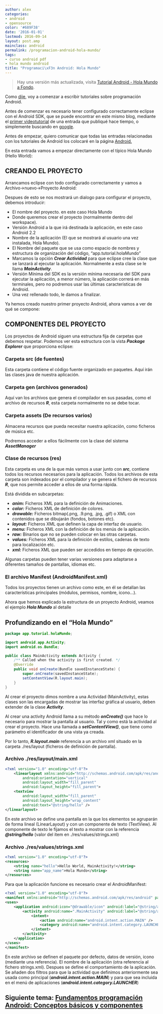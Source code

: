 ```yaml
---
author: alex
categories:
- android
- opensource
color: '#689F38'
date: '2016-01-01'
lastmod: 2016-09-14
layout: post.amp
mainclass: android
permalink: /programacion-android-hola-mundo/
tags:
- curso android pdf
- hola mundo android
title: "Programaci\xF3n Android: Hola Mundo"
---
```


> Hay una versión más actualizada, visita [Tutorial Android - Hola Mundo a Fondo](https://elbauldelprogramador.com/android/tutorial-android-hola-mundo-a-fondo/ "Tutorial Android - Hola Mundo a Fondo").

Como [dije][1], voy a comenzar a escribir tutoriales sobre programación Android.

Antes de comenzar es necesario tener configurado correctamente eclipse con el Android SDK, que se puede encontrar en este mismo blog, mediante el [primer videotutorial][2] de una entrada que publiqué hace tiempo, o simplemente buscando en [google][3].

Antes de empezar, quiero comunicar que todas las entradas relacionadas con los tutoriales de Android los colocaré en la página [Android.][4]

En esta entrada vamos a empezar directamente con el típico Hola Mundo (Hello World):

<!--more--><!--ad-->

## CREANDO EL PROYECTO

Arrancamos eclipse con todo configurado correctamente y vamos a Archivo->nuevo->Proyecto Android:

<figure>
	<amp-img on="tap:lightbox1" role="button" tabindex="0" layout="responsive" title="crear Proyecto Android" alt="crear Proyecto Android"  height="605" width="800" src="https://3.bp.blogspot.com/-yu9kW8WAiD8/Tfjrq_ZBS9I/AAAAAAAAAmU/CX2f8KDBR9A/s800/nuevoProyecto.png"></amp-img>
</figure>

Despues de esto se nos mostrará un dialogo para configurar el proyecto, debemos introducir:

  * El nombre del proyecto. en este caso Hola Mundo
  * Donde queremos crear el proyecto (normalmente dentro del workspace).
  * Versión Android a la que irá destinada la aplicación, en este caso Android 2.2
  * Nombre de la aplicación (El que se mostrará al usuario una vez instalada, Hola Mundo).
  * El Nombre del paquete que se usa como espacio de nombres y estructura de organización del código, &#8220;app.tutorial.holaMundo&#8221;
  * Marcamos la opción ***Crear Actividad*** para que eclipse cree la clase que se lanzará al ejecutar la aplicación. Normalmente a esta clase se le llama ***MainActivity***.
  * Versión Mínima del SDK es la versión mínima necesaria del SDK para ejecutar la aplicación, a menor número, la aplicación correrá en más terminales, pero no podremos usar las últimas caracteristicas de Android.
  * Una vez rellenado todo, le damos a finalizar.

<figure>
	<amp-img on="tap:lightbox1" role="button" tabindex="0" layout="responsive" title="configuracion proyecto Android" alt="configuracion proyecto Android"  height="625" width="782" src="https://4.bp.blogspot.com/-nhOjIrNDwN8/Tfj1iSJ8I7I/AAAAAAAAAmc/J5ME2LrOGRE/s800/ConfigurarPoryecto.png"></amp-img>
</figure>

Ya hemos creado nuestro primer proyecto Android, ahora vamos a ver de qué se compone:

## COMPONENTES DEL PROYECTO

Los proyectos de Android siguen una estructura fija de carpetas que debemos respetar. Podemos ver esta estructura con la vista ***Package Explorer*** que proporciona eclipse:

<figure>
	<amp-img on="tap:lightbox1" role="button" tabindex="0" layout="responsive" title="Estructura proyectos Android" alt="Estructura proyectos Android"  height="507" width="239" src="https://3.bp.blogspot.com/-8mEhB--FnqI/Tfj3eqQKPhI/AAAAAAAAAmk/mf2HiIbzU8c/s800/estructuraCarpetas.png"></amp-img>
</figure>

### Carpeta src (de fuentes)

Esta carpeta contiene el código fuente organizado en paquetes. Aquí irán las clases java de nuestra aplicación.

### Carpeta gen (archivos generados)

Aquí van los archivos que genera el compilador en sus pasadas, como el archivo de recursos ***R***, esta carpeta normalmente no se debe tocar.

### Carpeta assets (De recursos varios)

Almacena recursos que pueda necesitar nuestra aplicación, como ficheros de música etc.

Podremos acceder a ellos fácilmente con la clase del sistema ***AssetManager***

### Clase de recursos (res)

Esta carpeta es una de la que más vamos a usar junto con ***src***, contiene todos los recursos necesarios para la aplicación. Todos los archivos de esta carpeta son indexados por el compilador y se genera el fichero de recursos ***R***, que nos permite acceder a ellos de una forma rápida.

Está dividida en subcarpetas:

  * ***anim:*** Ficheros XML para la definición de Animaciones.
  * ***color:*** Ficheros XML de definición de colores.
  * ***drawable:*** Ficheros bitmap(.png, .9.png, .jpg, .gif) o XML con contenidos que se dibujarán (fondos, botones etc).
  * ***layout:*** Ficheros XML que definen la capa de interfaz de usuario.
  * ***menu:*** Ficheros XML con la definición de los menús de la aplicación.
  * ***raw:*** Binarios que no se pueden colocar en las otras carpetas.
  * ***values:*** Ficheros XML para la definición de estilos, cadenas de texto para localización etc.
  * ***xml:*** Ficheros XML que pueden ser accedidos en tiempo de ejecución.

Algunas carpetas pueden tener varias versiones para adaptarse a diferentes tamaños de pantallas, idiomas etc.

### El archivo Manifest (AndroidManifest.xml)

Todos los proyectos tienen un archivo como este, en él se detallan las características principales (módulos, permisos, nombre, icono&#8230;).

Ahora que hemos explicado la estructura de un proyecto Android, veamos el ejemplo ***Hola Mundo*** al detalle

## Profundizando en el &#8220;Hola Mundo&#8221;

```java
package app.tutorial.holaMundo;

import android.app.Activity;
import android.os.Bundle;

public class MainActivity extends Activity {
    /** Called when the activity is first created. */
    @Override
    public void onCreate(Bundle savedInstanceState) {
        super.onCreate(savedInstanceState);
        setContentView(R.layout.main);
    }
}
```

Al crear el proyecto dimos nombre a una Actividad (MainActivity), estas clases son las encargadas de mostrar las interfaz gráfica al usuario, deben extender de la clase ***Activity***.

Al crear una activity Android llama a su método ***onCreate()*** que hace lo necesario para mostrar la pantalla al usuario. Tal y como está la actividad al crear el proyecto. Hace una llamada a ***setContentView()***, que tiene como parámetro el identificador de una vista ya creada.

Por lo tanto, ***R.layout.main*** referencia a un archivo xml situado en la carpeta ./res/layout (ficheros de definición de pantalla).

### Archivo ./res/layout/main.xml

```xml
<?xml version="1.0" encoding="utf-8"?>
    <linearlayout xmlns:android="http://schemas.android.com/apk/res/android"
        android:orientation="vertical"
        android:layout_width="fill_parent"
        android:layout_height="fill_parent">
    <textview
        android:layout_width="fill_parent"
        android:layout_height="wrap_content"
        android:text="@string/hello" />
</linearlayout>
```

En este archivo se define una pantalla en la que los elementos se agruparán de forma lineal (LinearLayout) y con un componente de texto (TextView). Al componente de texto le fijamos el texto a mostrar con la referencia ***@string/hello*** (valor del item en ./res/values/strings.xml)

### Archivo ./res/values/strings.xml

```xml
<?xml version="1.0" encoding="utf-8"?>
<resources>
    <string name="hello">Hello World, MainActivity!</string>
    <string name="app_name">Hola Mundo</string>
</resources>
```

Para que la aplicación funcione es necesario crear el AndroidManifest:

```xml
<?xml version="1.0" encoding="utf-8"?>
<manifest xmlns:android="http://schemas.android.com/apk/res/android" package="app.tutorial.holaMundo" android:versioncode="1" android:versionname="1.0">
<uses>
    <application android:icon="@drawable/icon" android:label="@string/app_name">
        <activity android:name=".MainActivity" android:label="@string/app_name">
            <intent>
                <action android:name="android.intent.action.MAIN" />
                <category android:name="android.intent.category.LAUNCHER" />
            </intent>
        </activity>
    </application>
</uses>
</manifest>
```

En este archivo se definen el paquete por defecto, datos de versión, icono (mediante una referencia). El nombre de la aplicación (otra referencia al fichero strings.xml). Despues se define el comportamiento de la aplicación. Se añaden dos filtros para que la actividad que definimos anteriormente sea usada como principal (***android.intent.action.MAIN***) y para que sea incluida en el menú de aplicaciones (***android.intent.category.LAUNCHER***)

## Siguiente tema: [Fundamentos programación Android: Conceptos básicos y componentes][5]

 [1]: https://elbauldelprogramador.com/resultados-de-la-encuesta-que-tematica
 [2]: video-tutorial-programacion-android
 [3]: http://lmgtfy.com/?q=instalar+y+configurar+android+sdk+eclipse
 [4]: https://elbauldelprogramador.com/guia-de-desarrollo-android
 [5]: https://elbauldelprogramador.com/fundamentos-programacion-android/
